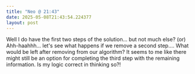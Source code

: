 ```yaml
---
title: "Neo @ 21:43"
date: 2025-05-08T21:43:54.224377
layout: post
---
```


Well I do have the first two steps of the solution... but not much else? (or) Ahh-haahhh... let's see what happens if we remove a second step.... What would be left after removing  from our algorithm? It seems to me like there might still be an option for completing the third step with the remaining information. Is my logic correct in thinking so?!